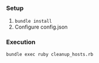 ### Setup

1. `bundle install`
2. Configure config.json

### Execution

`bundle exec ruby cleanup_hosts.rb`
